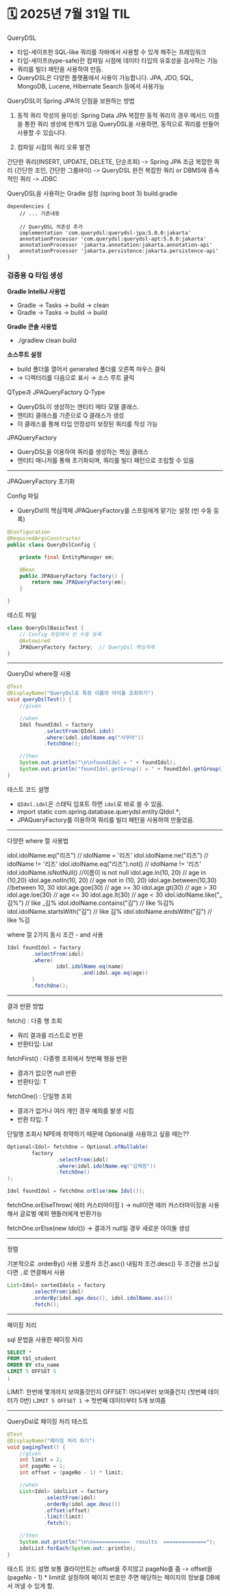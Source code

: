 # 🗓️ 2025년 7월 31일 TIL



QueryDSL
- 타입-세이프한 SQL-like 쿼리를 자바에서 사용할 수 있게 해주는 프레임워크
- 타입-세이프(type-safe)란 컴파일 시점에 데이터 타입의 유효성을 검사하는 기능
- 쿼리를 빌더 패턴을 사용하여 만듬.
- QueryDSL은 다양한 플랫폼에서 사용이 가능합니다. JPA, JDO, SQL, MongoDB, Lucene, Hibernate Search 등에서 사용가능

QueryDSL이 Spring JPA의 단점을 보완하는 방법
1. 동적 쿼리 작성의 용이성:
    Spring Data JPA 복잡한 동적 쿼리의 경우 메서드 이름을 통한 쿼리 생성에 한계가 있음
   QueryDSL을 사용하면, 동적으로 쿼리를 만들어 사용할 수 있습니다.

2. 컴파일 시점의 쿼리 오류 발견

간단한 쿼리(INSERT, UPDATE, DELETE, 단순조회) -> Spring JPA
조금 복잡한 쿼리 (간단한 조인, 간단한 그룹바이) -> QueryDSL
완전 복잡한 쿼리 or DBMS에 종속적인 쿼리 -> JDBC


QueryDSL을 사용하는 Gradle 설정 (spring boot 3)
build.gradle
```text
dependencies {
    // ... 기존내용
    
    // QueryDSL 의존성 추가
    implementation 'com.querydsl:querydsl-jpa:5.0.0:jakarta'
    annotationProcessor 'com.querydsl:querydsl-apt:5.0.0:jakarta'
    annotationProcessor 'jakarta.annotation:jakarta.annotation-api'
    annotationProcessor 'jakarta.persistence:jakarta.persistence-api'
}
```

### **검증용 Q 타입 생성**

**Gradle IntelliJ 사용법**

- Gradle → Tasks → build → clean
- Gradle → Tasks → build → build

**Gradle 콘솔 사용법**
- ./gradlew clean build

**소스루트 설정**
- build 폴더를 열어서 generated 폴더를 오른쪽 마우스 클릭 
- → 디렉터리를 다음으로 표시 → 소스 루트 클릭



QType과 JPAQueryFactory
Q-Type
 - QueryDSL이 생성하는 엔티티 메타 모델 클래스.
 - 엔티티 클래스를 기준으로 Q 클래스가 생성
 - 이 클래스를 통해 타입 안정성이 보장된 쿼리를 작성 가능

JPAQueryFactory
 - QueryDSL을 이용하여 쿼리를 생성하는 핵심 클래스
 - 엔티티 매니저를 통해 초기화되며, 쿼리를 빌더 패턴으로 조립할 수 있음

---

JPAQueryFactory 초기화

Config 파일
- QueryDsl의 핵심객체 JPAQueryFactory를 스프링에게 맡기는 설정 (빈 수동 등록)
```java
@Configuration
@RequiredArgsConstructor
public class QueryDslConfig {

    private final EntityManager em;

    @Bean
    public JPAQueryFactory factory() {
        return new JPAQueryFactory(em);
    }

}

```

테스트 파일
```java
class QueryDslBasicTest {
    // Config 파일에서 빈 수동 등록
    @Autowired
    JPAQueryFactory factory;  // QueryDsl 핵심객체
}
```


---

QueryDsl where절 사용
```java
@Test
@DisplayName("QueryDsl로 특정 이름의 아이돌 조회하기")
void queryDslTest() {
    //given

    //when
    Idol foundIdol = factory
            .selectFrom(QIdol.idol)
            .where(idol.idolName.eq("사쿠라"))
            .fetchOne();

    //then
    System.out.println("\n\nfoundIdol = " + foundIdol);
    System.out.println("foundIdol.getGroup() = " + foundIdol.getGroup());
}
```
테스트 코드 설명
- `QIdol.idol`은 스태틱 임포트 하면 `idol`로 바로 쓸 수 있음.
- import static com.spring.database.querydsl.entity.QIdol.*;
- JPAQueryFactory를 이용하여 쿼리를 빌더 패턴을 사용하여 만들었음.

---

다양한 where 절 사용법

idol.idolName.eq("리즈") // idolName = '리즈'
idol.idolName.ne("리즈") // idolName != '리즈'
idol.idolName.eq("리즈").not() // idolName != '리즈'
idol.idolName.isNotNull() //이름이 is not null
idol.age.in(10, 20) // age in (10,20)
idol.age.notIn(10, 20) // age not in (10, 20)
idol.age.between(10,30) //between 10, 30
idol.age.goe(30) // age >= 30
idol.age.gt(30) // age > 30
idol.age.loe(30) // age <= 30
idol.age.lt(30) // age < 30
idol.idolName.like("_김%")  // like _김%
idol.idolName.contains("김") // like %김%
idol.idolName.startsWith("김") // like 김%
idol.idolName.endsWith("김") // like %김

where 절 2가지 동시 조건 - and 사용
```java
Idol foundIdol = factory
        .selectFrom(idol)
        .where(
                idol.idolName.eq(name)
                        .and(idol.age.eq(age))
        )
        .fetchOne();
```

---

결과 반환 방법

fetch() : 다중 행 조회
- 쿼리 결과를 리스트로 반환
- 반환타입: List<T>

fetchFirst() : 다중행 조회에서 첫번째 행을 반환
- 결과가 없으면 null 반환
- 반환타입: T

fetchOne() : 단일행 조회
- 결과가 없거나 여러 개인 경우 예외를 발생 시킴
- 반환 타입: T

단일행 조회시 NPE에 취약하기 때문에 Optional을 사용하고 싶을 때는??
```java
Optional<Idol> fetchOne = Optional.ofNullable(
        factory
                .selectFrom(idol)
                .where(idol.idolName.eq("김채원"))
                .fetchOne()
);

Idol foundIdol = fetchOne.orElse(new Idol());
```

fetchOne.orElseThrow( 에러 커스터마이징 )
-> null이면 에러 커스터마이징을 사용해서 글로벌 예외 핸들러에게 반환가능

fetchOne.orElse(new Idol())
-> 결과가 null일 경우 새로운 아이돌 생성

---

정렬

기본적으로 .orderBy() 사용
오름차 조건.asc()
내림차 조건.desc()
두 조건을 쓰고싶다면 `,`로 연결해서 사용

```java
List<Idol> sortedIdols = factory
        .selectFrom(idol)
        .orderBy(idol.age.desc(), idol.idolName.asc())
        .fetch();
```

---

페이징 처리

sql 문법을 사용한 페이징 처리
```sql
SELECT *
FROM tbl_student
ORDER BY stu_name
LIMIT 5 OFFSET 5
;
```
LIMIT: 한번에 몇개까지 보여줄것인지
OFFSET: 어디서부터 보여줄건지 (첫번째 데이터가 0번)
`LIMIT 5 OFFSET 1` -> 첫번째 데이터부터 5개 보여줌  

---

QueryDsl로 페이징 처리 테스트 
```java
@Test
@DisplayName("페이징 처리 하기")
void pagingTest() {
    //given
    int limit = 2;
    int pageNo = 1;
    int offset = (pageNo - 1) * limit;

    //when
    List<Idol> idolList = factory
            .selectFrom(idol)
            .orderBy(idol.age.desc())
            .offset(offset)
            .limit(limit)
            .fetch();

    //then
    System.out.println("\n\n============  results  ==============");
    idolList.forEach(System.out::println);
}

```
테스트 코드 설명
보통 클라이언트는 offset을 주지않고 pageNo를 줌
-> offset을 (pageNo - 1) * limit로 설정하여
페이지 번호만 주면 해당하는 페이지의 정보를 DB에서 꺼낼 수 있게 함.


